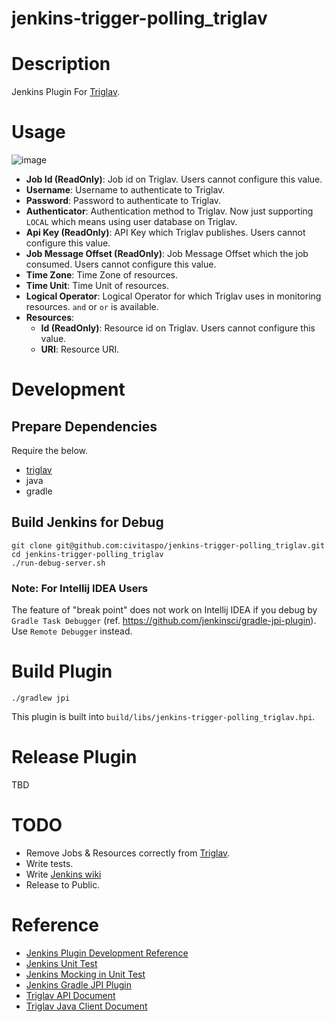 jenkins-trigger-polling_triglav
===============================

# Description

Jenkins Plugin For [Triglav](https://github.com/sonots/triglav).

# Usage

![image](https://cloud.githubusercontent.com/assets/4525500/23051173/46e4e0fc-f50a-11e6-87c6-50b6098162dd.png)

- **Job Id (ReadOnly)**: Job id on Triglav. Users cannot configure this value.
- **Username**: Username to authenticate to Triglav.
- **Password**: Password to authenticate to Triglav.
- **Authenticator**: Authentication method to Triglav. Now just supporting `LOCAL` which means using user database on Triglav.
- **Api Key (ReadOnly)**: API Key which Triglav publishes. Users cannot configure this value.
- **Job Message Offset (ReadOnly)**: Job Message Offset which the job consumed. Users cannot configure this value.
- **Time Zone**: Time Zone of resources.
- **Time Unit**: Time Unit of resources.
- **Logical Operator**: Logical Operator for which Triglav uses in monitoring resources. `and` or `or` is available.
- **Resources**:
  - **Id (ReadOnly)**: Resource id on Triglav. Users cannot configure this value.
  - **URI**: Resource URI.

# Development

## Prepare Dependencies

Require the below.

- [triglav](https://github.com/sonots/triglav/blob/5cc95322b843993875211226a343940aa6d49e64/README.md)
- java
- gradle

## Build Jenkins for Debug

```
git clone git@github.com:civitaspo/jenkins-trigger-polling_triglav.git
cd jenkins-trigger-polling_triglav
./run-debug-server.sh
```

### Note: For Intellij IDEA Users

The feature of "break point" does not work on Intellij IDEA if you debug by `Gradle Task Debugger` (ref. https://github.com/jenkinsci/gradle-jpi-plugin).
Use `Remote Debugger` instead.

# Build Plugin

```
./gradlew jpi
```

This plugin is built into `build/libs/jenkins-trigger-polling_triglav.hpi`.

# Release Plugin

TBD

# TODO

- Remove Jobs & Resources correctly from [Triglav](https://github.com/sonots/triglav).
- Write tests.
- Write [Jenkins wiki](https://wiki.jenkins-ci.org/display/JENKINS/Plugins)
- Release to Public.

# Reference

- [Jenkins Plugin Development Reference](https://wiki.jenkins-ci.org/display/JENKINS/Extend+Jenkins)
- [Jenkins Unit Test](https://wiki.jenkins-ci.org/display/JENKINS/Unit+Test)
- [Jenkins Mocking in Unit Test](https://wiki.jenkins-ci.org/display/JENKINS/Mocking+in+Unit+Tests)
- [Jenkins Gradle JPI Plugin](https://github.com/jenkinsci/gradle-jpi-plugin)
- [Triglav API Document](https://github.com/sonots/triglav/tree/master/doc)
- [Triglav Java Client Document](https://github.com/sonots/triglav-client-java/tree/master/docs)
